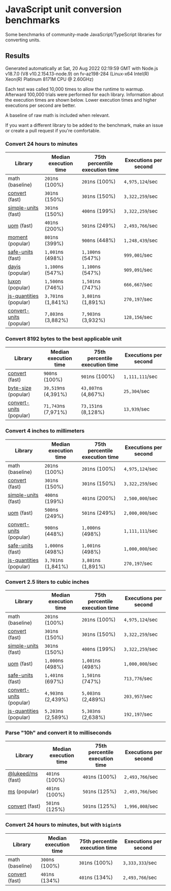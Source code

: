 # JavaScript unit conversion benchmarks

Some benchmarks of community-made JavaScript/TypeScript libraries for converting units.

## Results

<!-- beginblock(results) -->

Generated automatically at Sat, 20 Aug 2022 02:19:59 GMT with Node.js v18.7.0 (V8 v10.2.154.13-node.9) on fv-az198-284 (Linux-x64 Intel(R) Xeon(R) Platinum 8171M CPU @ 2.60GHz)

Each test was called 10,000 times to allow the runtime to warmup.
Afterward 100,000 trials were performed for each library.
Information about the execution times are shown below.
Lower execution times and higher executions per second are better.

A baseline of raw math is included when relevant.

If you want a different library to be added to the benchmark, make an issue or create a pull request if you're comfortable.

### Convert 24 hours to minutes

| Library                                                            | Median execution time | 75th percentile execution time | Executions per second |
| ------------------------------------------------------------------ | --------------------- | ------------------------------ | --------------------- |
| math (baseline)                                                    | `201`ns (100%)        | `201`ns (100%)                 | `4,975,124`/sec       |
| [convert](https://npmjs.com/package/convert) (fast)                | `301`ns (150%)        | `301`ns (150%)                 | `3,322,259`/sec       |
| [simple-units](https://npmjs.com/package/simple-units) (fast)      | `301`ns (150%)        | `400`ns (199%)                 | `3,322,259`/sec       |
| [uom](https://npmjs.com/package/uom) (fast)                        | `401`ns (200%)        | `501`ns (249%)                 | `2,493,766`/sec       |
| [moment](https://npmjs.com/package/moment) (popular)               | `801`ns (399%)        | `900`ns (448%)                 | `1,248,439`/sec       |
| [safe-units](https://npmjs.com/package/safe-units) (fast)          | `1,001`ns (498%)      | `1,100`ns (547%)               | `999,001`/sec         |
| [dayjs](https://npmjs.com/package/dayjs) (popular)                 | `1,100`ns (547%)      | `1,100`ns (547%)               | `909,091`/sec         |
| [luxon](https://npmjs.com/package/luxon) (popular)                 | `1,500`ns (746%)      | `1,501`ns (747%)               | `666,667`/sec         |
| [js-quantities](https://npmjs.com/package/js-quantities) (popular) | `3,701`ns (1,841%)    | `3,801`ns (1,891%)             | `270,197`/sec         |
| [convert-units](https://npmjs.com/package/convert-units) (popular) | `7,803`ns (3,882%)    | `7,903`ns (3,932%)             | `128,156`/sec         |

### Convert 8192 bytes to the best applicable unit

| Library                                                            | Median execution time | 75th percentile execution time | Executions per second |
| ------------------------------------------------------------------ | --------------------- | ------------------------------ | --------------------- |
| [convert](https://npmjs.com/package/convert) (fast)                | `900`ns (100%)        | `901`ns (100%)                 | `1,111,111`/sec       |
| [byte-size](https://npmjs.com/package/byte-size) (popular)         | `39,519`ns (4,391%)   | `43,807`ns (4,867%)            | `25,304`/sec          |
| [convert-units](https://npmjs.com/package/convert-units) (popular) | `71,743`ns (7,971%)   | `73,151`ns (8,128%)            | `13,939`/sec          |

### Convert 4 inches to millimeters

| Library                                                            | Median execution time | 75th percentile execution time | Executions per second |
| ------------------------------------------------------------------ | --------------------- | ------------------------------ | --------------------- |
| math (baseline)                                                    | `201`ns (100%)        | `201`ns (100%)                 | `4,975,124`/sec       |
| [convert](https://npmjs.com/package/convert) (fast)                | `301`ns (150%)        | `301`ns (150%)                 | `3,322,259`/sec       |
| [simple-units](https://npmjs.com/package/simple-units) (fast)      | `400`ns (199%)        | `401`ns (200%)                 | `2,500,000`/sec       |
| [uom](https://npmjs.com/package/uom) (fast)                        | `500`ns (249%)        | `501`ns (249%)                 | `2,000,000`/sec       |
| [convert-units](https://npmjs.com/package/convert-units) (popular) | `900`ns (448%)        | `1,000`ns (498%)               | `1,111,111`/sec       |
| [safe-units](https://npmjs.com/package/safe-units) (fast)          | `1,000`ns (498%)      | `1,001`ns (498%)               | `1,000,000`/sec       |
| [js-quantities](https://npmjs.com/package/js-quantities) (popular) | `3,701`ns (1,841%)    | `3,801`ns (1,891%)             | `270,197`/sec         |

### Convert 2.5 liters to cubic inches

| Library                                                            | Median execution time | 75th percentile execution time | Executions per second |
| ------------------------------------------------------------------ | --------------------- | ------------------------------ | --------------------- |
| math (baseline)                                                    | `201`ns (100%)        | `201`ns (100%)                 | `4,975,124`/sec       |
| [convert](https://npmjs.com/package/convert) (fast)                | `301`ns (150%)        | `301`ns (150%)                 | `3,322,259`/sec       |
| [simple-units](https://npmjs.com/package/simple-units) (fast)      | `301`ns (150%)        | `400`ns (199%)                 | `3,322,259`/sec       |
| [uom](https://npmjs.com/package/uom) (fast)                        | `1,000`ns (498%)      | `1,001`ns (498%)               | `1,000,000`/sec       |
| [safe-units](https://npmjs.com/package/safe-units) (fast)          | `1,401`ns (697%)      | `1,501`ns (747%)               | `713,776`/sec         |
| [convert-units](https://npmjs.com/package/convert-units) (popular) | `4,903`ns (2,439%)    | `5,003`ns (2,489%)             | `203,957`/sec         |
| [js-quantities](https://npmjs.com/package/js-quantities) (popular) | `5,203`ns (2,589%)    | `5,303`ns (2,638%)             | `192,197`/sec         |

### Parse "10h" and convert it to milliseconds

| Library                                                   | Median execution time | 75th percentile execution time | Executions per second |
| --------------------------------------------------------- | --------------------- | ------------------------------ | --------------------- |
| [@lukeed/ms](https://npmjs.com/package/@lukeed/ms) (fast) | `401`ns (100%)        | `401`ns (100%)                 | `2,493,766`/sec       |
| [ms](https://npmjs.com/package/ms) (popular)              | `401`ns (100%)        | `501`ns (125%)                 | `2,493,766`/sec       |
| [convert](https://npmjs.com/package/convert) (fast)       | `501`ns (125%)        | `501`ns (125%)                 | `1,996,008`/sec       |

### Convert 24 hours to minutes, but with `bigint`s

| Library                                             | Median execution time | 75th percentile execution time | Executions per second |
| --------------------------------------------------- | --------------------- | ------------------------------ | --------------------- |
| math (baseline)                                     | `300`ns (100%)        | `301`ns (100%)                 | `3,333,333`/sec       |
| [convert](https://npmjs.com/package/convert) (fast) | `401`ns (134%)        | `401`ns (134%)                 | `2,493,766`/sec       |

<!-- endblock(results) -->
